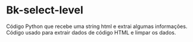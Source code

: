 # Bk-select-level
Código Python que recebe uma string html e extrai algumas informações. Código usado para extrair dados de código HTML e limpar os dados. 
